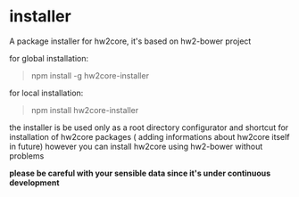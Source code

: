 installer
=========

A package installer for hw2core, it's based on hw2-bower project

for global installation:
>npm install -g hw2core-installer

for local installation:
>npm install hw2core-installer

the installer is be used only as a root directory configurator and shortcut
for installation of hw2core packages ( adding informations about hw2core itself in future)
however you can install hw2core using hw2-bower without problems

**please be careful with your sensible data since it's under continuous development**
